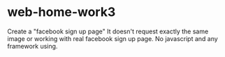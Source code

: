 # web-home-work3
Create a "facebook sign up page"
It doesn't request exactly the same image or working with real facebook sign up page.
No javascript and any framework using.
